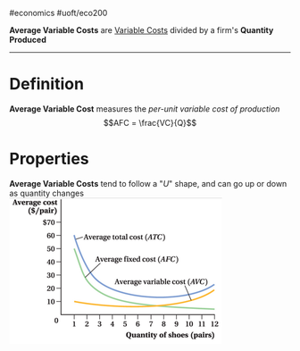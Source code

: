 #economics #uoft/eco200 

**Average Variable Costs** are [Variable Costs](Variable%20Cost.md) divided by a firm's **Quantity Produced**

---
# Definition
**Average Variable Cost** measures the *per-unit variable cost of production*
$$AFC = \frac{VC}{Q}$$
# Properties
**Average Variable Costs** tend to follow a "*U*" shape, and can go up or down as quantity changes
	![Pasted image 20240110220021](attachments/Pasted%20image%2020240110220021.png)